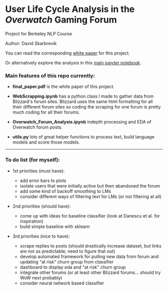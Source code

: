 # User Life Cycle Analysis in the _Overwatch_ Gaming Forum


Project for Berkeley NLP Course

Author: David Skarbrevik

You can read the corresponding [white paper](/Forum_User_Churn_Paper.pdf) for this project.

Or alternatively explore the analysis in this [main jupyter notebook](/Overwatch_Forum_Analysis.ipynb).

### Main features of this repo currently:
* **final_paper.pdf** is the white paper of this project.

* **WebScrapping.ipynb** has a python class I made to gather data from Blizzard's forum sites. Blizzard uses the same html formatting for all their different forum sites so coding the scraping for one forum is pretty much coding for all their forums.

* **Overwatch_Forum_Analysis.ipynb** indepth processing and EDA of Overwatch forum posts.
* **utils.py** lots of great helper functions to process text, build language models and score those models.

***

### To do list (for myself):

* 1st priorities (must have):
  * add error bars to plots
  * isolate users that were initially active but then abandoned the forum
  * add some kind of backoff smoothing to LMs
  * consider different ways of filtering text for LMs (or not filtering at all)
  
* 2nd priorities (should have):
  * come up with ideas for baseline classifier (look at Danescu et al. for inspiration)
  * build simple baseline with sklearn
  
* 3rd priorities (nice to have):
  * scrape replies to posts (should drastically increase dataset, but links are not as predictable; need to figure that out)
  * develop automated framework for pulling new data from forum and updating "at risk" churn group from classifier
  * dashboard to display eda and "at risk" churn group
  * integrate other forums (or at least other Blizzard forums... should try WoW next probably)
  * consider neural network based classifier
